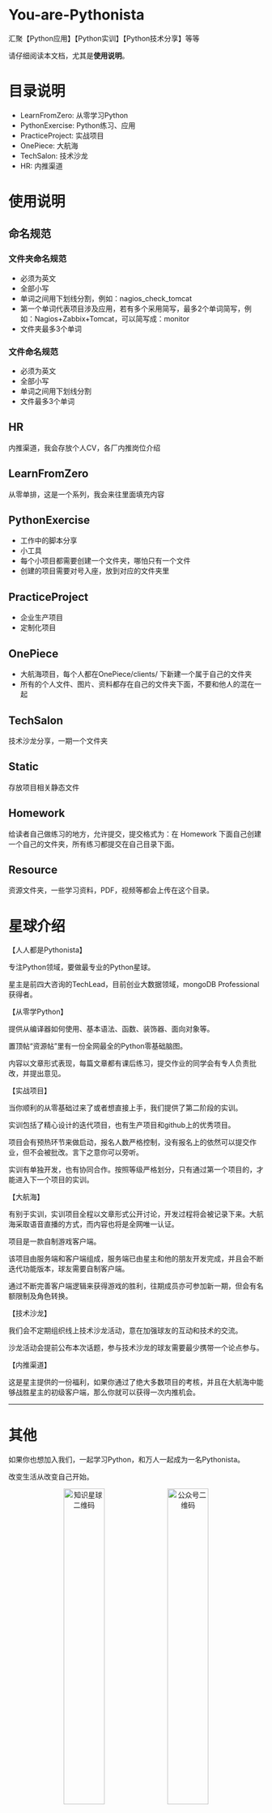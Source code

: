 # You-are-Pythonista
汇聚【Python应用】【Python实训】【Python技术分享】等等

请仔细阅读本文档，尤其是**使用说明**。

# 目录说明
- LearnFromZero: 从零学习Python
- PythonExercise: Python练习、应用
- PracticeProject: 实战项目
- OnePiece: 大航海
- TechSalon: 技术沙龙
- HR: 内推渠道

# 使用说明
## 命名规范
### 文件夹命名规范
- 必须为英文
- 全部小写
- 单词之间用下划线分割，例如：nagios_check_tomcat
- 第一个单词代表项目涉及应用，若有多个采用简写，最多2个单词简写，例如：Nagios+Zabbix+Tomcat，可以简写成：monitor
- 文件夹最多3个单词

### 文件命名规范
- 必须为英文
- 全部小写
- 单词之间用下划线分割
- 文件最多3个单词

## HR
内推渠道，我会存放个人CV，各厂内推岗位介绍

## LearnFromZero
从零单排，这是一个系列，我会来往里面填充内容

## PythonExercise
- 工作中的脚本分享
- 小工具
- 每个小项目都需要创建一个文件夹，哪怕只有一个文件
- 创建的项目需要对号入座，放到对应的文件夹里

## PracticeProject
- 企业生产项目
- 定制化项目

## OnePiece
- 大航海项目，每个人都在OnePiece/clients/ 下新建一个属于自己的文件夹
- 所有的个人文件、图片、资料都存在自己的文件夹下面，不要和他人的混在一起

## TechSalon
技术沙龙分享，一期一个文件夹

## Static
存放项目相关静态文件

## Homework
给读者自己做练习的地方，允许提交，提交格式为：在 Homework 下面自己创建一个自己的文件夹，所有练习都提交在自己目录下面。

## Resource
资源文件夹，一些学习资料，PDF，视频等都会上传在这个目录。

# 星球介绍

【人人都是Pythonista】

专注Python领域，要做最专业的Python星球。

星主是前四大咨询的TechLead，目前创业大数据领域，mongoDB Professional 获得者。

【从零学Python】

提供从编译器如何使用、基本语法、函数、装饰器、面向对象等。

置顶帖“资源帖”里有一份全网最全的Python零基础脑图。

内容以文章形式表现，每篇文章都有课后练习，提交作业的同学会有专人负责批改，并提出意见。

【实战项目】

当你顺利的从零基础过来了或者想直接上手，我们提供了第二阶段的实训。

实训包括了精心设计的迭代项目，也有生产项目和github上的优秀项目。

项目会有预热环节来做启动，报名人数严格控制，没有报名上的依然可以提交作业，但不会被批改。言下之意你可以旁听。

实训有单独开发，也有协同合作。按照等级严格划分，只有通过第一个项目的，才能进入下一个项目的实训。

【大航海】

有别于实训，实训项目全程以文章形式公开讨论，开发过程将会被记录下来。大航海采取语音直播的方式，而内容也将是全网唯一认证。

项目是一款自制游戏客户端。

该项目由服务端和客户端组成，服务端已由星主和他的朋友开发完成，并且会不断迭代功能版本，球友需要自制客户端。

通过不断完善客户端逻辑来获得游戏的胜利，往期成员亦可参加新一期，但会有名额限制及角色转换。

【技术沙龙】

我们会不定期组织线上技术沙龙活动，意在加强球友的互动和技术的交流。

沙龙活动会提前公布本次话题，参与技术沙龙的球友需要最少携带一个论点参与。

【内推渠道】

这是星主提供的一份福利，如果你通过了绝大多数项目的考核，并且在大航海中能够战胜星主的初级客户端，那么你就可以获得一次内推机会。

---

# 其他

如果你也想加入我们，一起学习Python，和万人一起成为一名Pythonista。

改变生活从改变自己开始。

<div align="center">
    <img width="40%" src="https://raw.githubusercontent.com/MiracleYoung/You-are-Pythonista/master/static/image/%E7%9F%A5%E8%AF%86%E6%98%9F%E7%90%83-%E4%BA%BA%E4%BA%BA%E9%83%BD%E6%98%AFPythonista.jpeg" alt="知识星球二维码">
    <img width="40%" src="https://raw.githubusercontent.com/MiracleYoung/You-are-Pythonista/master/static/image/Python专栏公众号二维码.jpeg" alt="公众号二维码">
</div>




